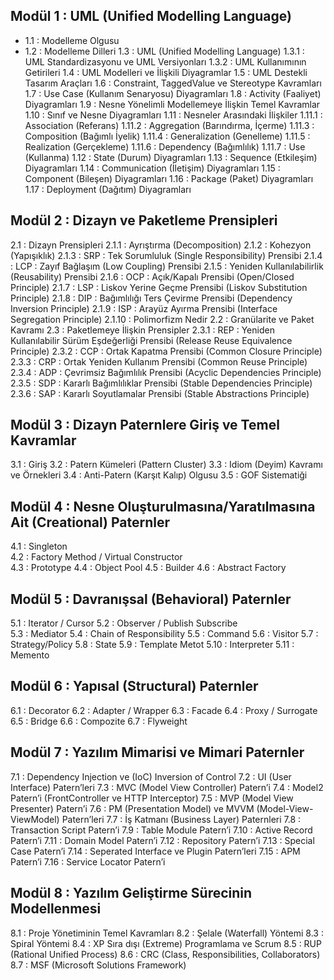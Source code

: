 ## Modül 1 : UML (Unified Modelling Language)
+ 1.1    : Modelleme Olgusu
+ 1.2    : Modelleme Dilleri
1.3    : UML (Unified Modelling Language)
1.3.1 : UML Standardizasyonu ve UML Versiyonları
1.3.2 : UML Kullanımının Getirileri
1.4    : UML Modelleri ve İlişkili Diyagramlar
1.5    : UML Destekli Tasarım Araçları
1.6    : Constraint, TaggedValue ve Stereotype Kavramları 
1.7    : Use Case (Kullanım Senaryosu) Diyagramları
1.8     : Activity (Faaliyet) Diyagramları
1.9    : Nesne Yönelimli Modellemeye İlişkin Temel Kavramlar
1.10    : Sınıf ve Nesne Diyagramları
1.11  : Nesneler Arasındaki İlişkiler
1.11.1 : Association (Referans)
1.11.2 : Aggregation (Barındırma, İçerme)
1.11.3 : Composition (Bağımlı İyelik)
1.11.4 : Generalization (Genelleme)
1.11.5 : Realization (Gerçekleme)
1.11.6 : Dependency (Bağımlılık)
1.11.7 :  Use (Kullanma)
1.12    : State (Durum) Diyagramları
1.13    : Sequence (Etkileşim) Diyagramları
1.14    : Communication (İletişim) Diyagramları
1.15    : Component (Bileşen) Diyagramları
1.16    : Package (Paket) Diyagramları 
1.17    : Deployment (Dağıtım) Diyagramları

## Modül 2 : Dizayn ve Paketleme Prensipleri
2.1 : Dizayn Prensipleri
2.1.1 : Ayrıştırma (Decomposition) 
2.1.2 : Kohezyon (Yapışıklık)
2.1.3 : SRP : Tek Sorumluluk (Single Responsibility) Prensibi
2.1.4 : LCP : Zayıf Bağlaşım (Low Coupling) Prensibi
2.1.5 : Yeniden Kullanılabilirlik (Reusability) Prensibi
2.1.6 : OCP : Açık/Kapalı Prensibi (Open/Closed Principle)
2.1.7 : LSP : Liskov Yerine Geçme Prensibi (Liskov Substitution Principle)
2.1.8 : DIP : Bağımlılığı Ters Çevirme Prensibi (Dependency Inversion Principle)
2.1.9 : ISP : Arayüz Ayırma Prensibi (Interface Segregation Principle)
2.1.10 : Polimorfizm Nedir
2.2 : Granülarite ve Paket Kavramı
2.3 : Paketlemeye İlişkin Prensipler
2.3.1 : REP : Yeniden Kullanılabilir Sürüm Eşdeğerliği Prensibi 
(Release Reuse Equivalence Principle)
2.3.2 : CCP : Ortak Kapatma Prensibi (Common Closure Principle)
2.3.3 : CRP  : Ortak Yeniden Kullanım Prensibi (Common Reuse Principle)
2.3.4 : ADP : Çevrimsiz Bağımlılık Prensibi (Acyclic Dependencies Principle)
2.3.5 : SDP : Kararlı Bağımlılıklar Prensibi (Stable Dependencies Principle)
2.3.6 : SAP : Kararlı Soyutlamalar Prensibi (Stable Abstractions Principle)

## Modül 3 : Dizayn Paternlere Giriş ve Temel Kavramlar
3.1 : Giriş
3.2 : Patern Kümeleri (Pattern Cluster)
3.3 : Idiom (Deyim) Kavramı ve Örnekleri
3.4 : Anti-Patern (Karşıt Kalıp) Olgusu
3.5 : GOF Sistematiği

## Modül 4 : Nesne Oluşturulmasına/Yaratılmasına Ait (Creational) Paternler

4.1 : Singleton           
4.2 : Factory Method / Virtual Constructor	
4.3 : Prototype
4.4 : Object Pool
4.5 : Builder 
4.6 : Abstract Factory

## Modül 5 : Davranışsal (Behavioral) Paternler

5.1 : Iterator / Cursor
5.2 : Observer / Publish Subscribe	
5.3 : Mediator 
5.4 : Chain of Responsibility 
5.5 : Command
5.6 : Visitor
5.7 : Strategy/Policy
5.8 : State
5.9 : Template Metot
5.10 : Interpreter
5.11 : Memento

## Modül 6 : Yapısal (Structural) Paternler
6.1 : Decorator
6.2 : Adapter / Wrapper
6.3 : Facade
6.4 : Proxy / Surrogate
6.5 : Bridge
6.6 : Compozite
6.7 : Flyweight  

## Modül 7 : Yazılım Mimarisi ve Mimari Paternler

7.1 : Dependency Injection ve (IoC) Inversion of Control 
7.2 : UI (User Interface) Patern’leri
7.3 :  MVC (Model View Controller) Patern’i
7.4 : Model2 Patern’i (FrontController ve HTTP Interceptor)
7.5 : MVP (Model View Presenter) Patern’i
7.6 : PM (Presentation Model) ve MVVM (Model-View-ViewModel) Patern’leri
7.7 : İş Katmanı (Business Layer) Paternleri
7.8 : Transaction Script Patern’i
7.9 : Table Module Patern’i
7.10 : Active Record Patern’i
7.11 : Domain Model Patern’i
7.12 : Repository Patern’i
7.13 : Special Case Patern’i
7.14 : Seperated Interface ve Plugin Patern’leri
7.15 : APM Patern’i
7.16 : Service Locator Patern’i

## Modül 8 : Yazılım Geliştirme Sürecinin Modellenmesi 

8.1 : Proje Yönetiminin Temel Kavramları
8.2 : Şelale (Waterfall) Yöntemi
8.3 : Spiral Yöntemi
8.4 : XP Sıra dışı (Extreme) Programlama ve Scrum
8.5 : RUP (Rational Unified Process)
8.6 : CRC (Class, Responsibilities, Collaborators)
8.7 : MSF (Microsoft Solutions Framework)

